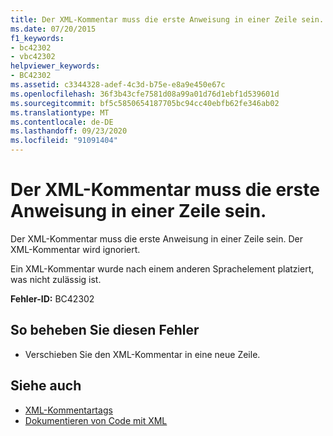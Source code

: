 ```yaml
---
title: Der XML-Kommentar muss die erste Anweisung in einer Zeile sein.
ms.date: 07/20/2015
f1_keywords:
- bc42302
- vbc42302
helpviewer_keywords:
- BC42302
ms.assetid: c3344328-adef-4c3d-b75e-e8a9e450e67c
ms.openlocfilehash: 36f3b43cfe7581d08a99a01d76d1ebf1d539601d
ms.sourcegitcommit: bf5c5850654187705bc94cc40ebfb62fe346ab02
ms.translationtype: MT
ms.contentlocale: de-DE
ms.lasthandoff: 09/23/2020
ms.locfileid: "91091404"
---
```

# <a name="xml-comment-must-be-the-first-statement-on-a-line"></a>Der XML-Kommentar muss die erste Anweisung in einer Zeile sein.

Der XML-Kommentar muss die erste Anweisung in einer Zeile sein. Der XML-Kommentar wird ignoriert.  
  
 Ein XML-Kommentar wurde nach einem anderen Sprachelement platziert, was nicht zulässig ist.  
  
 **Fehler-ID:** BC42302  
  
## <a name="to-correct-this-error"></a>So beheben Sie diesen Fehler  
  
- Verschieben Sie den XML-Kommentar in eine neue Zeile.  
  
## <a name="see-also"></a>Siehe auch

- [XML-Kommentartags](../language-reference/xmldoc/index.md)
- [Dokumentieren von Code mit XML](../programming-guide/program-structure/documenting-your-code-with-xml.md)
